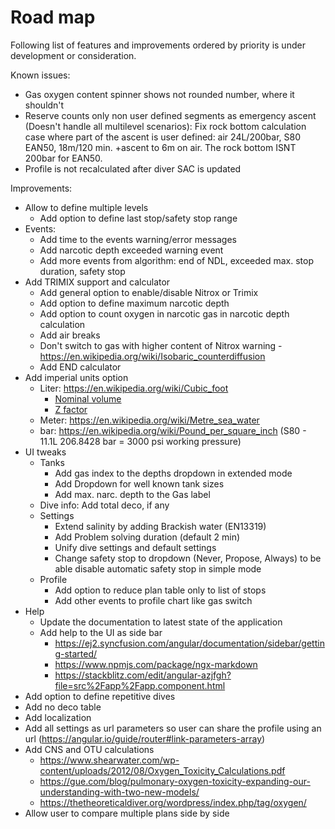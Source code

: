 # Road map

Following list of features and improvements ordered by priority is under development or consideration.

Known issues:

* Gas oxygen content spinner shows not rounded number, where it shouldn't
* Reserve counts only non user defined segments as emergency ascent (Doesn't handle all multilevel scenarios): Fix rock bottom calculation case where part of the ascent is user defined: air 24L/200bar, S80 EAN50, 18m/120 min. +ascent to 6m on air. The rock bottom ISNT 200bar for EAN50.
* Profile is not recalculated after diver SAC is updated

Improvements:

* Allow to define multiple levels
  * Add option to define last stop/safety stop range
* Events:
  * Add time to the events warning/error messages
  * Add narcotic depth exceeded warning event
  * Add more events from algorithm: end of NDL, exceeded max. stop duration, safety stop
* Add TRIMIX support and calculator
  * Add general option to enable/disable Nitrox or Trimix
  * Add option to define maximum narcotic depth
  * Add option to count oxygen in narcotic gas in narcotic depth calculation
  * Add air breaks
  * Don't switch to gas with higher content of Nitrox warning - <https://en.wikipedia.org/wiki/Isobaric_counterdiffusion>
  * Add END calculator
* Add imperial units option
  * Liter: <https://en.wikipedia.org/wiki/Cubic_foot>
    * [Nominal volume](https://en.wikipedia.org/wiki/Diving_cylinder#Nominal_volume_of_gas_stored)
    * [Z factor](https://www.divegearexpress.com/library/articles/calculating-scuba-cylinder-capacities)
  * Meter: <https://en.wikipedia.org/wiki/Metre_sea_water>
  * bar: <https://en.wikipedia.org/wiki/Pound_per_square_inch> (S80 - 11.1L 206.8428 bar = 3000 psi working pressure)
* UI tweaks
  * Tanks
    * Add gas index to the depths dropdown in extended mode
    * Add Dropdown for well known tank sizes
    * Add max. narc. depth to the Gas label
  * Dive info: Add total deco, if any
  * Settings
    * Extend salinity by adding Brackish water (EN13319)
    * Add Problem solving duration (default 2 min)
    * Unify dive settings and default settings
    * Change safety stop to dropdown (Never, Propose, Always) to be able disable automatic safety stop in simple mode
  * Profile
    * Add option to reduce plan table only to list of stops
    * Add other events to profile chart like gas switch
* Help
  * Update the documentation to latest state of the application
  * Add help to the UI as side bar
    * <https://ej2.syncfusion.com/angular/documentation/sidebar/getting-started/>
    * <https://www.npmjs.com/package/ngx-markdown>
    * <https://stackblitz.com/edit/angular-azjfgh?file=src%2Fapp%2Fapp.component.html>
* Add option to define repetitive dives
* Add no deco table
* Add localization
* Add all settings as url parameters so user can share the profile using an url (<https://angular.io/guide/router#link-parameters-array>)
* Add CNS and OTU calculations
  * <https://www.shearwater.com/wp-content/uploads/2012/08/Oxygen_Toxicity_Calculations.pdf>
  * <https://gue.com/blog/pulmonary-oxygen-toxicity-expanding-our-understanding-with-two-new-models/>
  * <https://thetheoreticaldiver.org/wordpress/index.php/tag/oxygen/>
* Allow user to compare multiple plans side by side
